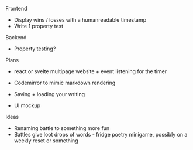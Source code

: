 Frontend
- Display wins / losses with a humanreadable timestamp 
- Write 1 property test

Backend
- Property testing?

Plans
- react or svelte multipage website + event listening for the timer

- Codemirror to mimic markdown rendering
- Saving + loading your writing
- UI mockup

Ideas
- Renaming battle to something more fun
- Battles give loot drops of words - fridge poetry minigame, possibly on a weekly reset or something
